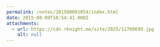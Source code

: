 ```yaml
---
permalink: /notes/201508091054/index.html
date: 2015-08-09T10:54:41.000Z
attachments:
  - url: https://cdn.rknight.me/site/2025/12769699.jpg
    alt: null
---
```



